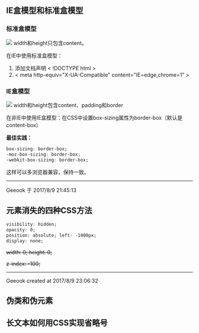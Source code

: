 ## IE盒模型和标准盒模型
### 标准盒模型
![](https://mdn.mozillademos.org/files/13647/box-model-standard-small.png)
width和height只包含content。

在IE中使用标准盒模型：
1. 添加文档声明 < !DOCTYPE html >
2. < meta http-equiv="X-UA-Compatible" content="IE=edge,chrome=1" >

### IE盒模型
![](https://mdn.mozillademos.org/files/13649/box-model-alt-small.png)
width和height包含content、padding和border

在非IE中使用IE盒模型：在CSS中设置box-sizing属性为border-box（默认是content-box）

**最佳实践：**
```css
box-sizing: border-box;
-moz-box-sizing: border-box;
-webkit-box-sizing: border-box;
```
这样可以多浏览器兼容，保持一致。

----------
Geeook 于 2017/8/9 21:45:13 
## 元素消失的四种CSS方法
```css
visibility: hidden;
opacity: 0;
position: absolute; left: -1000px;
display: none;
```
~~width: 0; height: 0;~~

~~z-index: -100;~~

----------
Geeook created at 2017/8/9 23:06:32 
## 伪类和伪元素

## 长文本如何用CSS实现省略号